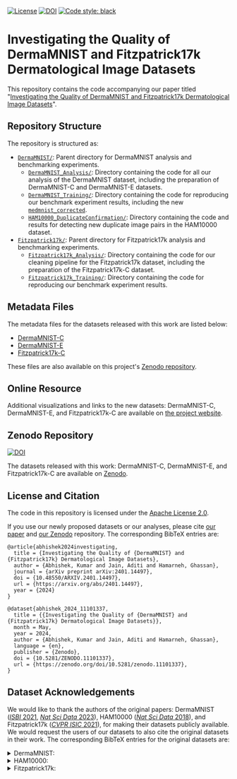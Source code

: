 [![License](https://img.shields.io/badge/License-Apache%202.0-blue.svg)](https://opensource.org/licenses/Apache-2.0)
[![DOI](https://zenodo.org/badge/DOI/10.5281/zenodo.11101337.svg)](https://doi.org/10.5281/zenodo.11101337)
 [![Code style: black](https://img.shields.io/badge/code%20style-black-000000.svg)](https://github.com/psf/black)

# Investigating the Quality of DermaMNIST and Fitzpatrick17k Dermatological Image Datasets

This repository contains the code accompanying our paper titled "[Investigating the Quality of DermaMNIST and Fitzpatrick17k Dermatological Image Datasets](https://arxiv.org/abs/2401.14497)".

## Repository Structure

The repository is structured as:
* [`DermaMNIST/`](DermaMNIST/): Parent directory for DermaMNIST analysis and benchmarking experiments.
    * [`DermaMNIST_Analysis/`](DermaMNIST/DermaMNIST_Analysis/): Directory containing the code for all our analysis of the DermaMNIST dataset, including the preparation of DermaMNIST-C and DermaMNIST-E datasets.
    * [`DermaMNIST_Training/`](DermaMNIST/DermaMNIST_Training/): Directory containing the code for reproducing our benchmark experiment results, including the new [`medmnist_corrected`](DermaMNIST/DermaMNIST_Training/medmnist_corrected/).
    * [`HAM10000_DuplicateConfirmation/`](DermaMNIST/HAM10000_DuplicateConfirmation/): Directory containing the code and results for detecting new duplicate image pairs in the HAM10000 dataset.
* [`Fitzpatrick17k/`](Fitzpatrick17k/): Parent directory for Fitzpatrick17k analysis and benchmarking experiments.
    * [`Fitzpatrick17k_Analysis/`](Fitzpatrick17k/Fitzpatrick17k_Analysis/): Directory containing the code for our cleaning pipeline for the Fitzpatrick17k dataset, including the preparation of the Fitzpatrick17k-C dataset.
    * [`Fitzpatrick17k_Training/`](Fitzpatrick17k/Fitzpatrick17k_Training/): Directory containing the code for reproducing our benchmark experiment results.

## Metadata Files

The metadata files for the datasets released with this work are listed below:

- [DermaMNIST-C](DermaMNIST/DermaMNIST_Analysis/CSV_files/combined_metadata_corrected-HAM10000_corrected.csv)
- [DermaMNIST-E](DermaMNIST/DermaMNIST_Analysis/CSV_files/combined_extended.csv)
- [Fitzpatrick17k-C](Fitzpatrick17k/Fitzpatrick17k_Analysis/DatasetSplits/SimThresh_T_A2_T_0.99_0.70_FC_T_KeepOne_Out_T_OutThresh_None_0FST_F.csv)

These files are also available on this project's [Zenodo repository](https://doi.org/10.5281/zenodo.11101337).

## Online Resource

Additional visualizations and links to the new datasets: DermaMNIST-C, DermaMNIST-E, and Fitzpatrick17k-C are available on [the project website](https://derm.cs.sfu.ca/critique/).

## Zenodo Repository

[![DOI](https://zenodo.org/badge/DOI/10.5281/zenodo.11101337.svg)](https://doi.org/10.5281/zenodo.11101337)

The datasets released with this work: DermaMNIST-C, DermaMNIST-E, and Fitzpatrick17k-C are available on [Zenodo](https://doi.org/10.5281/zenodo.11101337).

## License and Citation

The code in this repository is licensed under the [Apache License 2.0](LICENSE).

<!-- The datasets released on [Zenodo](https://doi.org/10.5281/zenodo.11101337) are licensed under the [Creative Commons Attribution-NonCommercial 4.0 International License][cc-by-nc].

[![CC BY-NC 4.0][cc-by-nc-image]][cc-by-nc] -->

[cc-by-nc]: https://creativecommons.org/licenses/by-nc/4.0/
[cc-by-nc-image]: https://licensebuttons.net/l/by-nc/4.0/88x31.png
[cc-by-nc-shield]: https://img.shields.io/badge/License-CC%20BY--NC%204.0-lightgrey.svg


If you use our newly proposed datasets or our analyses, please cite [our paper](https://arxiv.org/abs/2401.14497) and [our Zenodo](https://doi.org/10.5281/zenodo.11101337) repository. The corresponding BibTeX entries are:

```
@article{abhishek2024investigating,
  title = {Investigating the Quality of {DermaMNIST} and {Fitzpatrick17k} Dermatological Image Datasets},
  author = {Abhishek, Kumar and Jain, Aditi and Hamarneh, Ghassan},
  journal = {arXiv preprint arXiv:2401.14497},
  doi = {10.48550/ARXIV.2401.14497},
  url = {https://arxiv.org/abs/2401.14497},
  year = {2024}
}

@dataset{abhishek_2024_11101337,
  title = {{Investigating the Quality of {DermaMNIST} and {Fitzpatrick17k} Dermatological Image Datasets}},
  month = May,
  year = 2024,
  author = {Abhishek, Kumar and Jain, Aditi and Hamarneh, Ghassan},
  language = {en},
  publisher = {Zenodo},
  doi = {10.5281/ZENODO.11101337},
  url = {https://zenodo.org/doi/10.5281/zenodo.11101337},
}
```

## Dataset Acknowledgements

We would like to thank the authors of the original papers: DermaMNIST ([_ISBI_ 2021](https://doi.org/10.1109/ISBI48211.2021.9434062), [_Nat Sci Data_ 2023](https://doi.org/10.1038/s41597-022-01721-8)), HAM10000 ([_Nat Sci Data_ 2018](https://doi.org/10.1038/sdata.2018.161)), and Fitzpatrick17k ([_CVPR ISIC_ 2021](https://doi.org/10.1109/CVPRW53098.2021.00201)), for making their datasets publicly available. We would request the users of our datasets to also cite the original datasets in their work. The corresponding BibTeX entries for the original datasets are:

<details>

<summary>DermaMNIST:</summary>

```
@inproceedings{yang2021medmnist,
  title = {{MedMNIST} Classification Decathlon: A Lightweight {AutoML} Benchmark for Medical Image Analysis},
  author = {Yang, Jiancheng and Shi, Rui and Ni, Bingbing},
  booktitle = {2021 IEEE 18th International Symposium on Biomedical Imaging (ISBI)},
  pages = {191--195},
  year = {2021},
  organization = {IEEE},
  doi = {10.1109/ISBI48211.2021.9434062}
}

@article{yang2023medmnist,
  title = {{MedMNIST} v2 - A large-scale lightweight benchmark for {2D} and {3D} biomedical image classification},
  author = {Yang, Jiancheng and Shi, Rui and Wei, Donglai and Liu, Zequan and Zhao, Lin and Ke, Bilian and Pfister, Hanspeter and Ni, Bingbing},
  journal = {Scientific Data},
  volume = {10},
  number = {1},
  pages = {41},
  year = {2023},
  publisher = {Nature Publishing Group UK London},
  doi = {10.1038/s41597-022-01721-8}
}
```

</details>

<details>

<summary>HAM10000:</summary>

```
@article{tschandl2018ham10000,
  title = {The {HAM10000} dataset, a large collection of multi-source dermatoscopic images of common pigmented skin lesions},
  author = {Tschandl, Philipp and Rosendahl, Cliff and Kittler, Harald},
  journal = {Scientific Data},
  volume = {5},
  number = {1},
  pages = {1--9},
  year = {2018},
  publisher = {Nature Publishing Group},
  doi = {10.1038/sdata.2018.161}
}
```

</details>

<details>

<summary>Fitzpatrick17k:</summary>

```
@inproceedings{groh2021evaluating,
  title = {Evaluating Deep Neural Networks Trained on Clinical Images in Dermatology with the {Fitzpatrick 17k} Dataset},
  author = {Groh, Matthew and Harris, Caleb and Soenksen, Luis and Lau, Felix and Han, Rachel and Kim, Aerin and Koochek, Arash and Badri, Omar},
  booktitle = {Proceedings of the IEEE/CVF Conference on Computer Vision and Pattern Recognition},
  pages = {1820--1828},
  year = {2021}.
  doi = {10.1109/CVPRW53098.2021.00201}
}
```

</details>